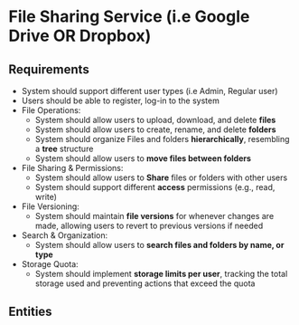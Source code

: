 # File Sharing Service (i.e Google Drive OR Dropbox)

## Requirements
- System should support different user types (i.e Admin, Regular user)
- Users should be able to register, log-in to the system
- File Operations:
  - System should allow users to upload, download, and delete **files**
  - System should allow users to create, rename, and delete **folders**
  - System should organize Files and folders **hierarchically**, resembling a **tree** structure
  - System should allow users to **move files between folders**
- File Sharing & Permissions:
  - System should allow users to **Share** files or folders with other users
  - System should support different **access** permissions (e.g., read, write)
- File Versioning:
  - System should maintain **file versions** for whenever changes are made, allowing users to revert to previous versions if needed
- Search & Organization:
  - System should allow users to **search files and folders by name, or type**
- Storage Quota:
  - System should implement **storage limits per user**, tracking the total storage used and preventing actions that exceed the quota  

## Entities
